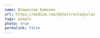 ```yaml
---
name: Владислав Ермолин
url: https://medium.com/@electrovladyslav
tags: people
photo: true
permalink: false
---
```

